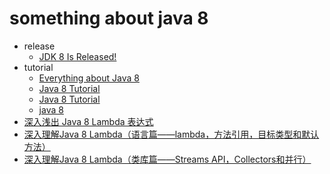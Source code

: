 # something about java 8

- release
  - [JDK 8 Is Released!](https://blogs.oracle.com/thejavatutorials/jdk-8-is-released)
- tutorial
  - [Everything about Java 8](https://www.techempower.com/blog/2013/03/26/everything-about-java-8/)
  - [Java 8 Tutorial](http://winterbe.com/posts/2014/03/16/java-8-tutorial/)
  - [Java 8 Tutorial](https://howtodoinjava.com/java-8-tutorial/)
  - [java 8](http://www.baeldung.com/tag/java-8/)
- [深入浅出 Java 8 Lambda 表达式](http://blog.oneapm.com/apm-tech/226.html)
- [深入理解Java 8 Lambda（语言篇——lambda，方法引用，目标类型和默认方法）](http://zh.lucida.me/blog/java-8-lambdas-insideout-language-features/)
- [深入理解Java 8 Lambda（类库篇——Streams API，Collectors和并行）](http://zh.lucida.me/blog/java-8-lambdas-inside-out-library-features/)